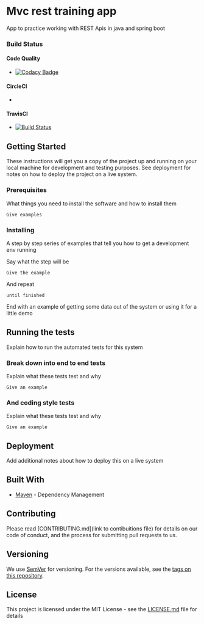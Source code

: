# Mvc rest training app

App to practice working with REST Apis in java and spring boot
### Build Status

#### Code Quality
* [![Codacy Badge](https://app.codacy.com/project/badge/Grade/4c04b09260a4462da1efd8abd560d74b)](https://www.codacy.com/manual/josousa82/Template-Repository/dashboard?utm_source=github.com&amp;utm_medium=referral&amp;utm_content=josousa82/Template-Repository&amp;utm_campaign=Badge_Grade)

#### CircleCI
* [![<CircleCI>](https://circleci.com/gh/josousa82/Template-Repository.svg?style=shield)](https://circleci.com/gh/josousa82/Template-Repository)

#### TravisCI
* [![Build Status](https://travis-ci.com/josousa82/Template-Repository.svg?branch=master)](https://travis-ci.com/josousa82/Template-Repository)

## Getting Started

These instructions will get you a copy of the project up and running on your local machine for development and testing purposes. See deployment for notes on how to deploy the project on a live system.

### Prerequisites

What things you need to install the software and how to install them

```
Give examples
```

### Installing

A step by step series of examples that tell you how to get a development env running

Say what the step will be

```
Give the example
```

And repeat

```
until finished
```

End with an example of getting some data out of the system or using it for a little demo

## Running the tests

Explain how to run the automated tests for this system

### Break down into end to end tests

Explain what these tests test and why

```
Give an example
```

### And coding style tests

Explain what these tests test and why

```
Give an example
```

## Deployment

Add additional notes about how to deploy this on a live system

## Built With

* [Maven](https://maven.apache.org/) - Dependency Management


## Contributing

Please read [CONTRIBUTING.md](link to contibuitions file) for details on our code of conduct, and the process for submitting pull requests to us.

## Versioning

We use [SemVer](http://semver.org/) for versioning. For the versions available, see the [tags on this repository](https://github.com/your/project/tags).

## License

This project is licensed under the MIT License - see the [LICENSE.md](LICENSE.md) file for details